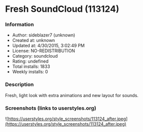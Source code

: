 # Fresh SoundCloud (113124)

### Information
- Author: sideblazer7 (unknown)
- Created at: unknown
- Updated at: 4/30/2015, 3:02:49 PM
- License: NO-REDISTRIBUTION
- Category: soundcloud
- Rating: undefined
- Total installs: 1833
- Weekly installs: 0


### Description
Fresh, light look with extra animations and new layout for sounds.


### Screenshots (links to userstyles.org)
![https://userstyles.org/style_screenshots/113124_after.jpeg](https://userstyles.org/style_screenshots/113124_after.jpeg)


